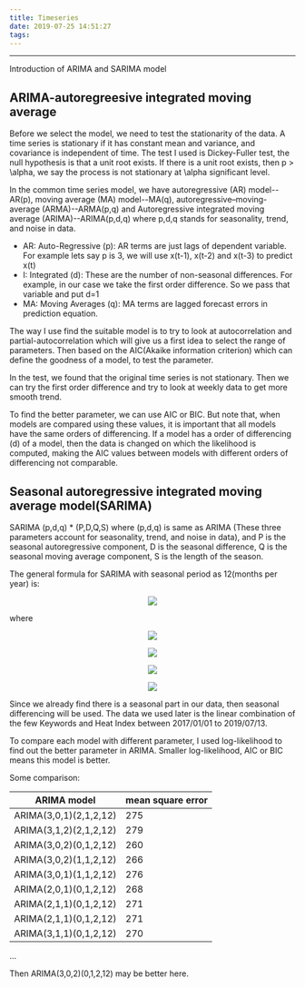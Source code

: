 ```yaml
---
title: Timeseries
date: 2019-07-25 14:51:27
tags:
---
```

---
Introduction of ARIMA and SARIMA model 
<!--more-->

## ARIMA-autoregreesive integrated moving average

Before we select the model, we need to test the stationarity of the data. A time series is stationary if it has constant mean and variance, and covariance is independent of time. The test I used is Dickey-Fuller test, the null hypothesis is that a unit root exists. If there is a unit root exists, then p > \alpha, we say the process is not stationary at \alpha significant level. 

In the common time series model, we have autoregressive (AR) model--AR(p), moving average (MA) model--MA(q), autoregressive–moving-average (ARMA)--ARMA(p,q) and Autoregressive integrated moving average (ARIMA)--ARIMA(p,d,q) where p,d,q stands for seasonality, trend, and noise in data.  

- AR: Auto-Regressive (p): AR terms are just lags of dependent variable. For example lets say p is 3, we will use x(t-1), x(t-2) and x(t-3) to predict x(t)
- I: Integrated (d): These are the number of non-seasonal differences. For example, in our case we take the first order difference. So we pass that variable and put d=1
- MA: Moving Averages (q): MA terms are lagged forecast errors in prediction equation.

The way I use find the suitable model is to try to look at autocorrelation and partial-autocorrelation which will give us a first idea to select the range of parameters. Then based on the AIC(Akaike information criterion) which can define the goodness of a model, to test the parameter. 

In the test, we found that the original time series is not stationary. Then we can try the first order difference and try to look at weekly data to get more smooth trend.

To find the better parameter, we can use AIC or BIC. But note that, when models are compared using these values, it is important that all models have the same orders of differencing. If a model has a order of differencing (d) of a model, then the data is changed on which the likelihood is computed, making the AIC values between models with different orders of differencing not comparable.
 
## Seasonal autoregressive integrated moving average model(SARIMA) 
SARIMA (p,d,q) * (P,D,Q,S) where (p,d,q) is same as ARIMA (These three parameters account for seasonality, trend, and noise in data), and P is the seasonal autoregressive component, D is the seasonal difference, Q is the seasonal moving average component, S is the length of the season.

The general formula for SARIMA with seasonal period as 12(months per year) is:

<p align="center">
<img src="https://latex.codecogs.com/svg.latex?\Large&space;\phi(B)\Phi(B^{12})y_t = \theta_0+\theta(B)\Theta(B^{12})\epsilon_t"/>
</p> 

where 

<p align="center">
<img src="https://latex.codecogs.com/svg.latex?\Large&space; AR: \phi(B) = 1 - \phi_1B - ... - \phi_pB^p"/>
</p> 

<p align="center">
<img src="https://latex.codecogs.com/svg.latex?\Large&space; MA: \theta(B) = 1 + \theta_1B + ... + \theta_qB^q"/>
</p> 

<p align="center">
<img src="https://latex.codecogs.com/svg.latex?\Large&space;Seasonal AR: \Phi(B^S) = 1 - \Phi_1B^S - ... - \Phi_PB^PS"/>
</p> 

<p align="center">
<img src="https://latex.codecogs.com/svg.latex?\Large&space;Seasonal MA: \Theta(B^S) = 1 + \Theta_1B^S + ... + \Theta_QB^QS"/>
</p> 

Since we already find there is a seasonal part in our data, then seasonal differencing will be used. The data we used later is the linear combination of the few Keywords and Heat Index between 2017/01/01 to 2019/07/13.

To compare each model with different parameter, I used log-likelihood to find out the better parameter in ARIMA. Smaller log-likelihood, AIC or BIC means this model is better.

Some comparison:

| ARIMA model | mean square error |
| ----------- | -------------- |
| ARIMA(3,0,1)(2,1,2,12) |  275 |
| ARIMA(3,1,2)(2,1,2,12) |  279 |
| ARIMA(3,0,2)(0,1,2,12) |  260 |
| ARIMA(3,0,2)(1,1,2,12) |  266 |
| ARIMA(3,0,1)(1,1,2,12) |  276 |
| ARIMA(2,0,1)(0,1,2,12) |  268 |
| ARIMA(2,1,1)(0,1,2,12) |  271 |
| ARIMA(2,1,1)(0,1,2,12) |  271 |
| ARIMA(3,1,1)(0,1,2,12) |  270 |
...

Then ARIMA(3,0,2)(0,1,2,12) may be better here.
